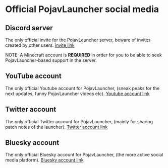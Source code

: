 # Official PojavLauncher social media 

## Discord server
The only official invite for the PojavLauncher server, beware of invites created by other users.
[invite link](https://discord.com/invite/aenk3EUvER)

NOTE: A Minecraft account is **REQUIRED** in order for you to be able to seek PojavLauncher-based support in the server.

## YouTube account
The only official Youtube account for PojavLauncher, (sneak peaks for the next updates, funny PojavLauncher videos etc).
[Youtube account link](https://www.youtube.com/@pojavlauncherteam)

## Twitter account
The only official Twitter account for PojavLauncher, (mainly for sharing patch notes of the launcher).
[Twitter account link](https://x.com/PLaunchTeam)

## Bluesky account
The only official Bluesky account for PojavLauncher, (the more active social media platform).
[Bluesky account link](https://bsky.app/profile/pojavlauncher.bsky.social)
